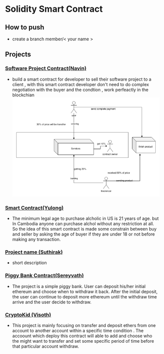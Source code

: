# Solidity Smart Contract
## How to push
- create a branch member/< your name >


## Projects 
### [Software Project Contract(Navin)](https://github.com/seabnavin19/soliditySmartContract/tree/member/navin)
- build a smart contract for developer to sell their software project to a client , with this smart contract developer don't need to do complex negotiation with the buyer and the condtion , work perfeactly in the blockchian
![digram](https://github.com/seabnavin19/soliditySmartContract/blob/main/navin_project.png)

### [Smart Contract(Yulong)](https://github.com/seabnavin19/soliditySmartContract/tree/member/yulong)

- The minimum legal age to purchase alcholic in US is 21 years of age. but In Cambodia anyone can purchase alchol without any restriction at all. So the idea of this smart contract is made some constrain between buy and seller by asking the age of buyer if they are under 18 or not before making any transaction.

### [Project name (Suthirak)](https://github.com/seabnavin19/soliditySmartContract/tree/member/suthirak)
- short description

### [Piggy Bank Contract(Sereyvath)](https://github.com/seabnavin19/soliditySmartContract/tree/member/sereyvath)
- The project is a simple piggy bank. User can deposit his/her initial ethereum and choose when to withdraw it back. After the initial deposit, the user can continue to deposit more ethereum until the withdraw time arrive and the user decide to withdraw. 

### [CryptoKid (Visoth)](https://github.com/seabnavin19/soliditySmartContract/tree/member/Visoth)
- This project is mainly focusing on transfer and deposit ethers from one account to another account within a specific time condition . The accoount which deploy this contract will able to add and choose who the might want to transfer and set some specific period of time before that particular account withdraw.

